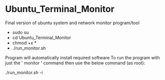 # Ubuntu_Terminal_Monitor
Final version of ubuntu system and network monitor program/tool
* sudo su
* cd Ubuntu_Terminal_Monitor
* chmod +x *
* ./run_monitor.sh

Program will automatically install required software
To run the program with just the ' monitor ' command then use the below command (as root):

./run_monitor.sh -i

